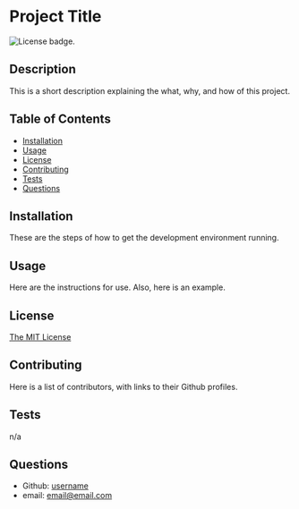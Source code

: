 # Project Title
![License badge.](https://img.shields.io/badge/License-MIT-yellow.svg) 

## Description
This is a short description explaining the what, why, and how of this project.

## Table of Contents
- [Installation](#installation)
- [Usage](#usage)
- [License](#license)
- [Contributing](#contributing)
- [Tests](#tests)
- [Questions](#questions)

## Installation
These are the steps of how to get the development environment running.

## Usage
Here are the instructions for use. Also, here is an example.

## License
[The MIT License](https://opensource.org/licenses/MIT/)

## Contributing
Here is a list of contributors, with links to their Github profiles.

## Tests
n/a

## Questions
- Github: [username](https://github.com/username)
- email: email@email.com
  